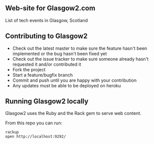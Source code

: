 ## Web-site for Glasgow2.com

List of tech events in Glasgow, Scotland

## Contributing to Glasgow2

* Check out the latest master to make sure the feature hasn't been implemented or the bug hasn't been fixed yet
* Check out the issue tracker to make sure someone already hasn't requested it and/or contributed it
* Fork the project
* Start a feature/bugfix branch
* Commit and push until you are happy with your contribution
* Any updates must be able to be deployed on heroku

## Running Glasgow2 locally

Glasgow2 uses the Ruby and the Rack gem to serve web content.


From this repo you can run:

```
rackup
open http://localhost:9292/
```
